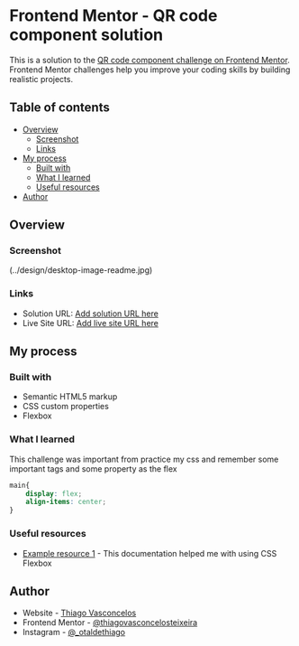 # Frontend Mentor - QR code component solution

This is a solution to the [QR code component challenge on Frontend Mentor](https://www.frontendmentor.io/challenges/qr-code-component-iux_sIO_H). Frontend Mentor challenges help you improve your coding skills by building realistic projects. 

## Table of contents

- [Overview](#overview)
  - [Screenshot](#screenshot)
  - [Links](#links)
- [My process](#my-process)
  - [Built with](#built-with)
  - [What I learned](#what-i-learned)
  - [Useful resources](#useful-resources)
- [Author](#author)



## Overview

### Screenshot

(../design/desktop-image-readme.jpg)


### Links

- Solution URL: [Add solution URL here](https://github.com/thiagovasconcelosteixeira/frontend/tree/master/qr_code_frontend_mentor/qr-code-component-main)
- Live Site URL: [Add live site URL here](https://thiagovasconcelosteixeira.github.io/frontend/qr_code_frontend_mentor/qr-code-component-main/index.html)

## My process

### Built with

- Semantic HTML5 markup
- CSS custom properties
- Flexbox


### What I learned

This challenge was important from practice my css and remember some important tags and some property as the flex 


```css
main{
    display: flex;
    align-items: center;
}

```
### Useful resources

- [Example resource 1](https://www.w3schools.com/css/css3_flexbox_container.asp) - This documentation helped me with using CSS Flexbox




## Author

- Website - [Thiago Vasconcelos](https://github.com/thiagovasconcelosteixeira)
- Frontend Mentor - [@thiagovasconcelosteixeira](https://www.frontendmentor.io/profile/thiagovasconcelosteixeira)
- Instagram - [@_otaldethiago](https://www.instagram.com/_otaldethiago/)

